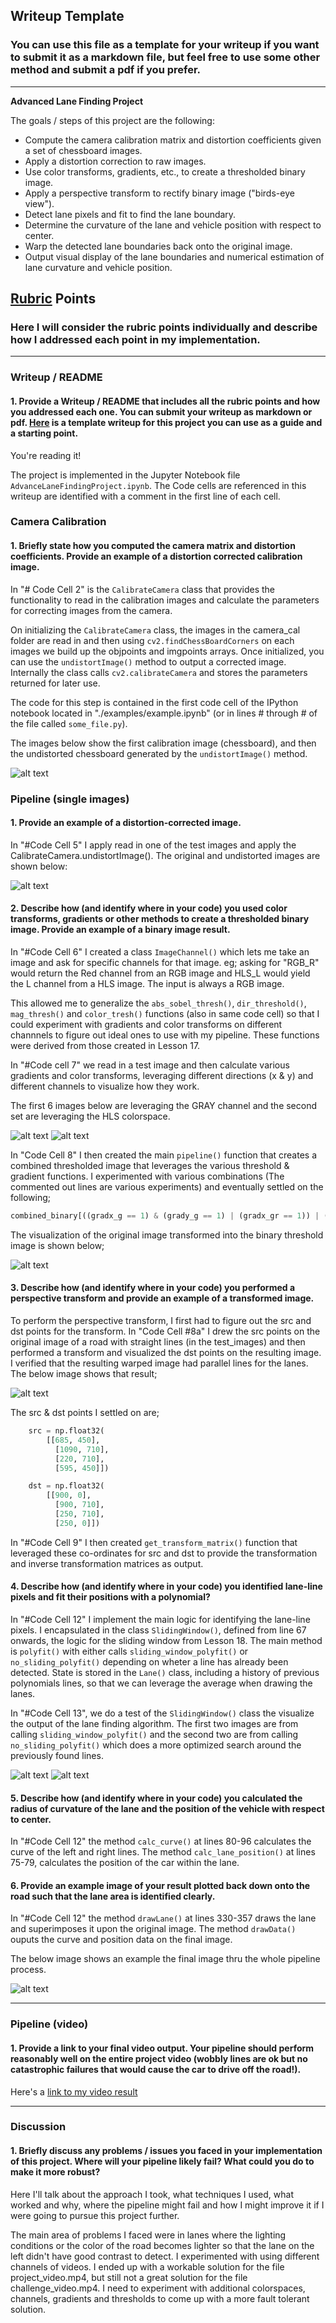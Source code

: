 ## Writeup Template

### You can use this file as a template for your writeup if you want to submit it as a markdown file, but feel free to use some other method and submit a pdf if you prefer.

---

**Advanced Lane Finding Project**

The goals / steps of this project are the following:

* Compute the camera calibration matrix and distortion coefficients given a set of chessboard images.
* Apply a distortion correction to raw images.
* Use color transforms, gradients, etc., to create a thresholded binary image.
* Apply a perspective transform to rectify binary image ("birds-eye view").
* Detect lane pixels and fit to find the lane boundary.
* Determine the curvature of the lane and vehicle position with respect to center.
* Warp the detected lane boundaries back onto the original image.
* Output visual display of the lane boundaries and numerical estimation of lane curvature and vehicle position.

[//]: # (Image References)

[image1]: ./examples/chessboard.png "Undistorted"
[undistortedroad]: ./examples/image_undistort.png "Undistorted Road"
[image2]: ./examples/perspective.png "Road Transformed"
[gray_examples]: ./examples/gray.png "GRAY transforms"
[hls_examples]: ./examples/hls.png "HLS transforms"
[pipeline]: /examples/pipeline1.png "Pipeline"
[warped_straight_lines]: /examples/warped_straight_lines.png "Warped"
[image3]: ./examples/binary_combo_example.jpg "Binary Example"
[image4]: ./examples/warped_straight_lines.jpg "Warp Example"
[poly1]: ./examples/poly1.png "Fit Visual"
[poly2]: ./examples/poly2.png "Fit Visual"
[final_img]: ./examples/final_img.png "Output"
[video1]: ./project_video.mp4 "Video"

## [Rubric](https://review.udacity.com/#!/rubrics/571/view) Points

### Here I will consider the rubric points individually and describe how I addressed each point in my implementation.  

---

### Writeup / README

#### 1. Provide a Writeup / README that includes all the rubric points and how you addressed each one.  You can submit your writeup as markdown or pdf.  [Here](https://github.com/udacity/CarND-Advanced-Lane-Lines/blob/master/writeup_template.md) is a template writeup for this project you can use as a guide and a starting point.  

You're reading it!

The project is implemented in the Jupyter Notebook file `AdvanceLaneFindingProject.ipynb`. The Code cells are referenced in this writeup are identified with a comment in the first line of each cell.

### Camera Calibration

#### 1. Briefly state how you computed the camera matrix and distortion coefficients. Provide an example of a distortion corrected calibration image.

In "# Code Cell 2" is the `CalibrateCamera` class that provides the functionality to read in the calibration images and calculate the parameters for correcting images from the camera.

On initializing the `CalibrateCamera` class, the images in the camera_cal folder are read in and then using `cv2.findChessBoardCorners` on each images we build up the objpoints and imgpoints arrays. Once initialized, you can use the `undistortImage()` method to output a corrected image.
Internally the class calls `cv2.calibrateCamera` and stores the parameters returned for later use.

The code for this step is contained in the first code cell of the IPython notebook located in "./examples/example.ipynb" (or in lines # through # of the file called `some_file.py`).  

The images below show the first calibration image (chessboard), and then the undistorted chessboard generated by the `undistortImage()` method.

![alt text][image1]

### Pipeline (single images)

#### 1. Provide an example of a distortion-corrected image.

In "#Code Cell 5" I apply read in one of the test images and apply the CalibrateCamera.undistortImage(). The original and undistorted images are shown below:

![alt text][undistortedroad]

#### 2. Describe how (and identify where in your code) you used color transforms, gradients or other methods to create a thresholded binary image.  Provide an example of a binary image result.

In "#Code Cell 6" I created a class `ImageChannel()` which lets me take an image and ask for specific channels for that image. eg; asking for "RGB_R" would return the Red channel from an RGB image and HLS_L would yield the L channel from a HLS image. The input is always a RGB image.

This allowed me to generalize the `abs_sobel_thresh()`, `dir_threshold()`, `mag_thresh()` and `color_tresh()` functions (also in same code cell) so that I could experiment with gradients and color transforms on different channnels to figure out ideal ones to use with my pipeline. These functions were derived from those created in Lesson 17.

In "#Code cell 7" we read in a test image and then calculate various gradients and color transforms, leveraging different directions (x & y) and different channels to visualize how they work.

The first 6 images below are leveraging the GRAY channel and the second set are leveraging the HLS colorspace.

![alt text][gray_examples]
![alt text][hls_examples]

In "Code Cell 8" I then created the main `pipeline()` function that creates a combined thresholded image that leverages the various threshold & gradient functions. I experimented with various combinations (The commented out lines are various experiments) and eventually settled on the following;

```python
combined_binary[((gradx_g == 1) & (grady_g == 1) | (gradx_gr == 1)) | ((color_s == 1) | (color_l == 1) | (color_gr == 1)) & ((mag_binary == 1) & (dir_binary == 1))] = 1
```
The visualization of the original image transformed into the binary threshold image is shown below;

![alt text][pipeline]

#### 3. Describe how (and identify where in your code) you performed a perspective transform and provide an example of a transformed image.

To perform the perspective transform, I first had to figure out the src and dst points for the transform. In "Code Cell #8a" I drew the src points on the original image of a road with straight lines (in the test_images) and then performed a transform and visualized the dst points on the resulting image. I verified that the resulting warped image had parallel lines for the lanes. The below image shows that result;

![alt text][warped_straight_lines]

The src & dst points I settled on are;

```python
    src = np.float32(
        [[685, 450],
          [1090, 710],
          [220, 710],
          [595, 450]])

    dst = np.float32(
        [[900, 0],
          [900, 710],
          [250, 710],
          [250, 0]])
```

In "#Code Cell 9" I then created `get_transform_matrix()` function that leveraged these co-ordinates for src and dst to provide the transformation and inverse transformation matrices as output.

#### 4. Describe how (and identify where in your code) you identified lane-line pixels and fit their positions with a polynomial?

In "#Code Cell 12" I implement the main logic for identifying the lane-line pixels. I encapsulated in the class `SlidingWindow()`, defined from line 67 onwards, the logic for the sliding window from Lesson 18.
The main method is `polyfit()` with either calls `sliding_window_polyfit()` or `no_sliding_polyfit()` depending on wheter a line has already been detected. State is stored in the `Lane()` class, including a history of previous polynomials lines, so that we can leverage the average when drawing the lanes.

In "#Code Cell 13", we do a test of the `SlidingWindow()` class the visualize the output of the lane finding algorithm. The first two images are from calling `sliding_window_polyfit()` and the second two are from calling `no_sliding_polyfit()` which does a more optimized search around the previously found lines.

![alt text][poly1]
![alt text][poly2]


#### 5. Describe how (and identify where in your code) you calculated the radius of curvature of the lane and the position of the vehicle with respect to center.

In "#Code Cell 12" the method `calc_curve()` at lines 80-96 calculates the curve of the left and right lines. The method `calc_lane_position()` at lines 75-79, calculates the position of the car within the lane.


#### 6. Provide an example image of your result plotted back down onto the road such that the lane area is identified clearly.

In "#Code Cell 12" the method `drawLane()` at lines 330-357 draws the lane and superimposes it upon the original image. The method `drawData()` ouputs the curve and position data on the final image.

The below image shows an example the final image thru the whole pipeline process.

![alt text][final_img]

---

### Pipeline (video)

#### 1. Provide a link to your final video output.  Your pipeline should perform reasonably well on the entire project video (wobbly lines are ok but no catastrophic failures that would cause the car to drive off the road!).

Here's a [link to my video result](./test_videos_output/project_video.mp4)

---

### Discussion

#### 1. Briefly discuss any problems / issues you faced in your implementation of this project.  Where will your pipeline likely fail?  What could you do to make it more robust?

Here I'll talk about the approach I took, what techniques I used, what worked and why, where the pipeline might fail and how I might improve it if I were going to pursue this project further.  

The main area of problems I faced were in lanes where the lighting conditions or the color of the road becomes lighter so that the lane on the left didn't have good contrast to detect. I experimented with using different channels of videos. I ended up with a workable solution for the file project_video.mp4, but still not a great solution for the file challenge_video.mp4. I need to experiment with additional colorspaces, channels, gradients and thresholds to come up with a more fault tolerant solution. 
